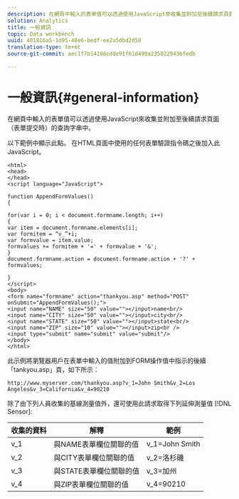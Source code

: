 ```yaml
---
description: 在網頁中輸入的表單值可以透過使用JavaScript來收集並附加至後續請求頁面（表單提交時）的查詢字串中。
solution: Analytics
title: 一般資訊
topic: Data workbench
uuid: 401816a5-1d95-48e6-bedf-ee2a5dbd2d50
translation-type: tm+mt
source-git-commit: aec1f7b14198cdde91f61d490a235022943bfedb

---
```



# 一般資訊{#general-information}

在網頁中輸入的表單值可以透過使用JavaScript來收集並附加至後續請求頁面（表單提交時）的查詢字串中。

以下範例中顯示此點。 在HTML頁面中使用的任何表單驗證指令碼之後加入此JavaScript。

```
<html> 
<head> 
</head> 
<script language="JavaScript"> 
 
function AppendFormValues() 
{ 
 
for(var i = 0; i < document.formname.length; i++) 
{ 
var item = document.formname.elements[i]; 
var formitem = “v_”+i; 
var formvalue = item.value; 
formvalues += formitem + '=' + formvalue + '&'; 
} 
document.formname.action = document.formname.action + '?' + formvalues; 
 
} 
</script> 
<body> 
<form name="formname" action="thankyou.asp" method="POST" onSubmit="AppendFormValues();"> 
<input name="NAME" size="50" value=""></input>name<br/> 
<input name="CITY" size="50" value=""></input>city<br/> 
<input name="STATE" size="50" value=""></input>state<br/> 
<input name="ZIP" size="10" value=""></input>zip<br /> 
<input type="submit" name="submit" value="submit"/> 
</body> 
</html> 
```

此示例將瀏覽器用戶在表單中輸入的值附加到FORM操作值中指示的後續「tankyou.asp」頁，如下所示：

```
http://www.myserver.com/thankyou.asp?v_1=John Smith&v_2=Los Angeles&v_3=California&v_4=90210
```

除了由下列人員收集的基線測量值外，還可使用此請求取得下列延伸測量值 [!DNL Sensor]:

| 收集的資料 | 解釋 | 範例 |
|---|---|---|
| v_1 | 與NAME表單欄位關聯的值 | v_1=John Smith |
| v_2 | 與CITY表單欄位關聯的值 | v_2=洛杉磯 |
| v_3 | 與STATE表單欄位關聯的值 | v_3=加州 |
| v_4 | 與ZIP表單欄位關聯的值 | v_4=90210 |

